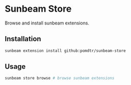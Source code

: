 # Sunbeam Store

Browse and install sunbeam extensions.

## Installation

```sh
sunbeam extension install github:pomdtr/sunbeam-store
```

## Usage

```sh
sunbeam store browse # browse sunbeam extensions
```
